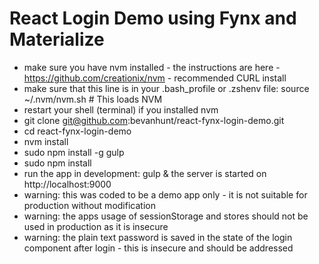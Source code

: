 # React Login Demo using Fynx and Materialize

- make sure you have nvm installed - the instructions are here - https://github.com/creationix/nvm - recommended CURL install
- make sure that this line is in your .bash_profile or .zshenv file: source ~/.nvm/nvm.sh  # This loads NVM
- restart your shell (terminal) if you installed nvm
- git clone git@github.com:bevanhunt/react-fynx-login-demo.git
- cd react-fynx-login-demo
- nvm install
- sudo npm install -g gulp
- sudo npm install
- run the app in development: gulp & the server is started on http://localhost:9000
- warning: this was coded to be a demo app only - it is not suitable for production without modification
- warning: the apps usage of sessionStorage and stores should not be used in production as it is insecure
- warning: the plain text password is saved in the state of the login component after login - this is insecure and should be addressed